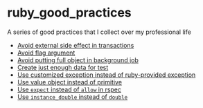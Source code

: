 # ruby_good_practices
A series of good practices that I collect over my professional life

- [Avoid external side effect in
transactions](external_side_effect_in_transaction.md)
- [Avoid flag argument](avoid_flag_argument.md)
- [Avoid putting full object in background
job](avoid_putting_full_object_in_queue.md)
- [Create just enough data for test](create_enough_data_in_test.md)
- [Use customized exception instead of ruby-provided
exception](customized_exception_class.md)
- [Use value object instead of
primitive](use_value_object_instead_of_primitive.md)
- [Use `expect` instead of `allow` in rspec](expect_vs_allow.md)
- [Use `instance_double` instead of `double`](verify_double.md)
